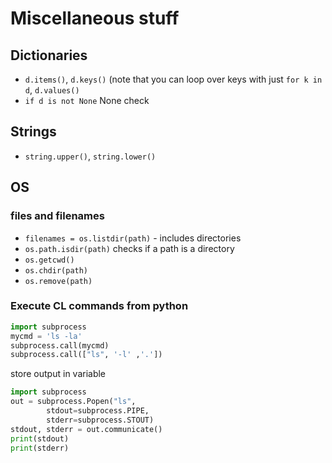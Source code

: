# Miscellaneous stuff

## Dictionaries
* `d.items()`, `d.keys()` (note that you can loop over keys with just `for k in d`, `d.values()`
* `if d is not None` None check

## Strings
* `string.upper()`, `string.lower()`

## OS
### files and filenames
* `filenames = os.listdir(path)` - includes directories
* `os.path.isdir(path)` checks if a path is a directory
* `os.getcwd()`
* `os.chdir(path)`
* `os.remove(path)`

### Execute CL commands from python
```py
import subprocess
mycmd = 'ls -la'
subprocess.call(mycmd)
subprocess.call(["ls", '-l' ,'.'])
```

store output in variable

```py
import subprocess
out = subprocess.Popen("ls", 
		stdout=subprocess.PIPE,
		stderr=subprocess.STOUT)
stdout, stderr = out.communicate()
print(stdout)
print(stderr)
```

